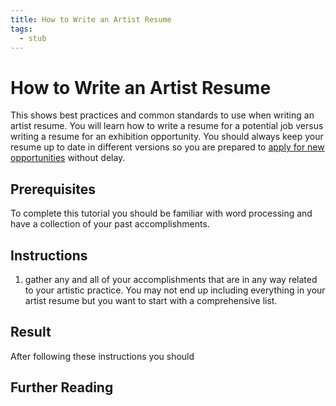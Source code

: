 ```yaml
---
title: How to Write an Artist Resume
tags:
  - stub
---
```


# How to Write an Artist Resume

This shows best practices and common standards to use when writing an artist resume. You will learn how to write a resume for a potential job versus writing a resume for an exhibition opportunity. You should always keep your resume up to date in different versions so you are prepared to [apply for new opportunities](artist-opportunities.md) without delay.

## Prerequisites

To complete this tutorial you should be familiar with word processing and have a collection of your past accomplishments.

## Instructions

1. gather any and all of your accomplishments that are in any way related to your artistic practice. You may not end up including everything in your artist resume but you want to start with a comprehensive list.

## Result

After following these instructions you should

## Further Reading
